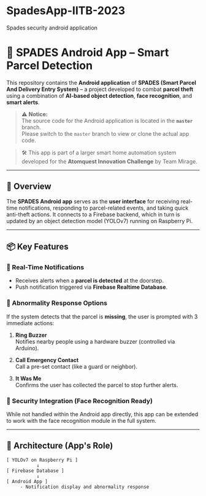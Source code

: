 # SpadesApp-IITB-2023
Spades security android application

# 📱 SPADES Android App – Smart Parcel Detection

This repository contains the **Android application** of **SPADES (Smart Parcel And Delivery Entry System)** – a project developed to combat **parcel theft** using a combination of **AI-based object detection**, **face recognition**, and **smart alerts**.

> ⚠️ **Notice:**  
> The source code for the Android application is located in the **`master`** branch.  
> Please switch to the `master` branch to view or clone the actual app code.

> 🛠️ This app is part of a larger smart home automation system developed for the **Atomquest Innovation Challenge** by Team Mirage.

---

## 🚀 Overview

The **SPADES Android app** serves as the **user interface** for receiving real-time notifications, responding to parcel-related events, and taking quick anti-theft actions. It connects to a Firebase backend, which in turn is updated by an object detection model (YOLOv7) running on Raspberry Pi.

---

## 📦 Key Features

### 🔔 Real-Time Notifications
- Receives alerts when a **parcel is detected** at the doorstep.
- Push notification triggered via **Firebase Realtime Database**.

### 🚨 Abnormality Response Options
If the system detects that the parcel is **missing**, the user is prompted with 3 immediate actions:

1. **Ring Buzzer**  
   Notifies nearby people using a hardware buzzer (controlled via Arduino).

2. **Call Emergency Contact**  
   Call a pre-set contact (like a guard or neighbor).

3. **It Was Me**  
   Confirms the user has collected the parcel to stop further alerts.

### 🔐 Security Integration (Face Recognition Ready)
While not handled within the Android app directly, this app can be extended to work with the face recognition module in the full system.

---

## 🧩 Architecture (App's Role)

```plaintext
[ YOLOv7 on Raspberry Pi ]
           ↓
[ Firebase Database ]
           ↓
[ Android App ]
     - Notification display and abnormality response
